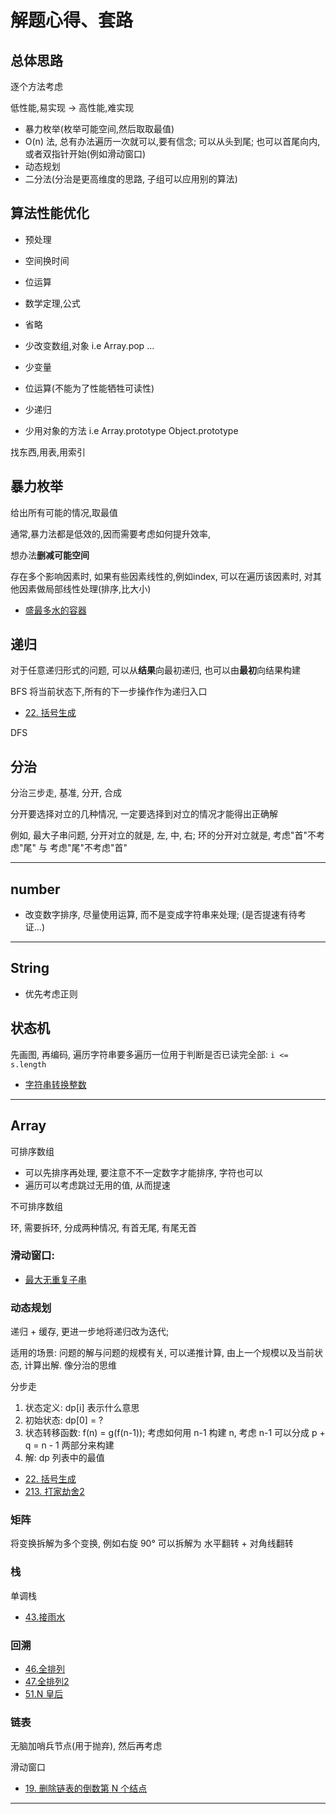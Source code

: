 # 解题心得、套路


## 总体思路

逐个方法考虑

低性能,易实现  ->  高性能,难实现

- 暴力枚举(枚举可能空间,然后取取最值)
- O(n) 法, 总有办法遍历一次就可以,要有信念; 可以从头到尾; 也可以首尾向内, 或者双指针开始(例如滑动窗口)
- 动态规划
- 二分法(分治是更高维度的思路, 子组可以应用别的算法)

## 算法性能优化

- 预处理
- 空间换时间
- 位运算
- 数学定理,公式
- 省略

- 少改变数组,对象 i.e Array.pop ...
- 少变量
- 位运算(不能为了性能牺牲可读性)
- 少递归
- 少用对象的方法 i.e Array.prototype Object.prototype

找东西,用表,用索引


## 暴力枚举

给出所有可能的情况,取最值

通常,暴力法都是低效的,因而需要考虑如何提升效率,

想办法**删减可能空间**

存在多个影响因素时, 如果有些因素线性的,例如index, 可以在遍历该因素时, 对其他因素做局部线性处理(排序,比大小)
- [盛最多水的容器](/solution/02.medium/11.container-with-most-water.md)



## 递归

对于任意递归形式的问题, 可以从**结果**向最初递归, 也可以由**最初**向结果构建


BFS
将当前状态下,所有的下一步操作作为递归入口

- [22. 括号生成](/solution/02.medium/22.generate-parentheses.md)

DFS

## 分治

分治三步走, 基准, 分开, 合成

分开要选择对立的几种情况, 一定要选择到对立的情况才能得出正确解

例如, 最大子串问题, 分开对立的就是, 左, 中, 右; 环的分开对立就是, 考虑"首"不考虑"尾" 与 考虑"尾"不考虑"首"

----

## number

- 改变数字排序, 尽量使用运算, 而不是变成字符串来处理; (是否提速有待考证...)

---
## String

- 优先考虑正则


## 状态机

先画图, 再编码, 遍历字符串要多遍历一位用于判断是否已读完全部: `i <= s.length`

- [字符串转换整数](/solution/02.medium/08.string-to-integer-atoi.md)


---
## Array

可排序数组

- 可以先排序再处理, 要注意不不一定数字才能排序, 字符也可以
- 遍历可以考虑跳过无用的值, 从而提速

不可排序数组

环, 需要拆环, 分成两种情况, 有首无尾, 有尾无首

### 滑动窗口:

- [最大无重复子串](/solution/03.hard/03.longest-substring-without-repeating-characters.md)

### 动态规划

递归 + 缓存, 更进一步地将递归改为迭代;

适用的场景: 问题的解与问题的规模有关, 可以递推计算, 由上一个规模以及当前状态, 计算出解. 像分治的思维

分步走
1. 状态定义: dp[i] 表示什么意思
2. 初始状态: dp[0] = ?
3. 状态转移函数:  f(n) = g(f(n-1)); 考虑如何用 n-1 构建 n, 考虑 n-1 可以分成 p + q = n - 1 两部分来构建
4. 解: dp 列表中的最值

- [22. 括号生成](/solution/02.medium/22.generate-parentheses.md)
- [213. 打家劫舍2](/solution/02.medium/213.house-robber-2.md)


### 矩阵

将变换拆解为多个变换, 例如右旋 90° 可以拆解为 水平翻转 + 对角线翻转

### 栈

单调栈
- [43.接雨水](/solution/03.hard/42.trapping-rain-water.md)


### 回溯

- [46.全排列](/solution/medium/46.permutations.md)
- [47.全排列2](/solution/medium/47.permutations-ii.md)
- [51.N 皇后](/solution/hard/51.n-queens.md)

### 链表

无脑加哨兵节点(用于抛弃), 然后再考虑

滑动窗口

- [19. 删除链表的倒数第 N 个结点](/solution/02.medium/19.remove-nth-node-from-end-of-list.md)

---
